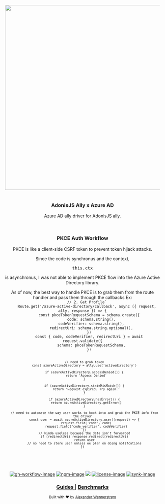 <div align="center">
  <img src="https://res.cloudinary.com/adonisjs/image/upload/q_100/v1558612869/adonis-readme_zscycu.jpg" width="600px">
</div>

<br />

<div align="center">
  <h3>AdonisJS Ally x Azure AD</h3>
  <p>
    Azure AD ally driver for AdonisJS ally.
  </p>
</div>

<br />

<div align="center">
  <h3>PKCE Auth Workflow</h3>
  <p>
    PKCE is like a  client-side CSRF token to prevent token hijack attacks.
  </p>
  <p>
    Since the code is synchronus and the context, <pre>this.ctx</pre> is asynchronus, I was not able to implement PKCE flow into the Azure Active Directory library. 
  </p>
  <p>As of now, the best way to handle PKCE is to grab them from the route handler and pass them through the callbacks Ex:
  <code align="left">
    // 2. Get Profile`
    Route.get('/azure-active-directory/callback', async ({ request, ally, response }) => {
      const pkceTokenRequestSchema = schema.create({
        code: schema.string(),
        codeVerifier: schema.string(),
        redirectUri: schema.string.optional(),
      })
      const { code, codeVerifier, redirectUri } = await request.validate({
        schema: pkceTokenRequestSchema,
      })

      // need to grab token
      const azureActiveDirectory = ally.use('activedirectory')

      if (azureActiveDirectory.accessDenied()) {
        return 'Access Denied'
      }

      if (azureActiveDirectory.stateMisMatch()) {
        return 'Request expired. Try again.'
      }

      if (azureActiveDirectory.hasError()) {
        return azureActiveDirectory.getError()
      }

      // need to automate the way user works to hook into and grab the PKCE info from the driver
      const user = await azureActiveDirectory.user((request) => {
        request.field('code', code)
        request.field('code_verifier', codeVerifier)
      })
      // kinda useless because the data isn't forwarded
      if (redirectUri) response.redirect(redirectUri)
      return user
      // no need to store user unless we plan on doing notifcations
    })
  </code>
</div>

<br />

<div align="center">

[![gh-workflow-image]][gh-workflow-url] [![npm-image]][npm-url] ![][typescript-image] [![license-image]][license-url] [![synk-image]][synk-url]

</div>

<div align="center">
  <h3>
    <!--<a href="https://adonisjs.com">
      Website
    </a>
    <span> | </span>-->
    <a href="https://docs.adonisjs.com/guides/auth/social">
      Guides
    </a>
    <span> | </span>
    <!--<a href="CONTRIBUTING.md">
      Contributing
    </a>
    <span> | </span>-->
    <a href="benchmarks.md">
      Benchmarks
    </a>
  </h3>
</div>

<div align="center">
  <sub>Built with ❤︎ by <a href="https://twitter.com/AlexanderYW">Alexander Wennerstrøm</a>
</div>
  
[gh-workflow-image]: https://img.shields.io/github/workflow/status/alexanderyw/adonis-ally-azure-ad/Node.js%20CI/main?style=for-the-badge
[gh-workflow-url]: https://github.com/alexanderyw/adonis-ally-azure-ad/.github/workflows/test.yml "Github action"

[typescript-image]: https://img.shields.io/badge/Typescript-294E80.svg?style=for-the-badge&logo=typescript
[typescript-url]:  "typescript"

[npm-image]: https://img.shields.io/npm/v/adonis-ally-azure-ad.svg?style=for-the-badge&logo=npm
[npm-url]: https://npmjs.org/package/adonis-ally-azure-ad "npm"

[license-image]: https://img.shields.io/npm/l/adonis-ally-azure-ad?color=blueviolet&style=for-the-badge
[license-url]: LICENSE.md "license"

[synk-image]: https://img.shields.io/snyk/vulnerabilities/github/alexanderyw/adonis-ally-azure-ad?label=Synk%20Vulnerabilities&style=for-the-badge
[synk-url]: https://snyk.io/test/github/alexanderyw/adonis-ally-azure-ad?targetFile=package.json "synk"
